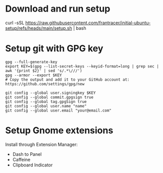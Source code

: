 # Download and run setup

curl -sSL https://raw.githubusercontent.com/frantracer/initial-ubuntu-setup/refs/heads/main/setup.sh | bash

# Setup git with GPG key

```
gpg --full-generate-key
export KEY=$(gpg --list-secret-keys --keyid-format=long | grep sec | awk '{print $2}' | sed 's/.*\///')
gpg --armor --export $KEY
# Copy the output and add it to your GitHub account at: https://github.com/settings/gpg/new
```

```
git config --global user.signingkey $KEY
git config --global commit.gpgsign true
git config --global tag.gpgSign true
git config --global user.name "name"
git config --global user.email "your@email.com"
```

# Setup Gnome extensions

Install through Extension Manager:
- Dash to Panel
- Caffeine
- Clipboard Indicator
